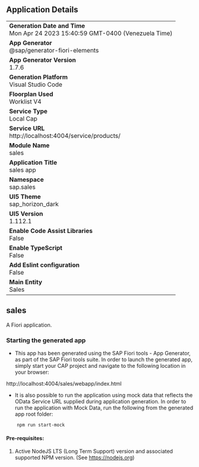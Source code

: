 ## Application Details
|               |
| ------------- |
|**Generation Date and Time**<br>Mon Apr 24 2023 15:40:59 GMT-0400 (Venezuela Time)|
|**App Generator**<br>@sap/generator-fiori-elements|
|**App Generator Version**<br>1.7.6|
|**Generation Platform**<br>Visual Studio Code|
|**Floorplan Used**<br>Worklist V4|
|**Service Type**<br>Local Cap|
|**Service URL**<br>http://localhost:4004/service/products/
|**Module Name**<br>sales|
|**Application Title**<br>sales app|
|**Namespace**<br>sap.sales|
|**UI5 Theme**<br>sap_horizon_dark|
|**UI5 Version**<br>1.112.1|
|**Enable Code Assist Libraries**<br>False|
|**Enable TypeScript**<br>False|
|**Add Eslint configuration**<br>False|
|**Main Entity**<br>Sales|

## sales

A Fiori application.

### Starting the generated app

-   This app has been generated using the SAP Fiori tools - App Generator, as part of the SAP Fiori tools suite.  In order to launch the generated app, simply start your CAP project and navigate to the following location in your browser:

http://localhost:4004/sales/webapp/index.html

- It is also possible to run the application using mock data that reflects the OData Service URL supplied during application generation.  In order to run the application with Mock Data, run the following from the generated app root folder:

```
    npm run start-mock
```

#### Pre-requisites:

1. Active NodeJS LTS (Long Term Support) version and associated supported NPM version.  (See https://nodejs.org)


